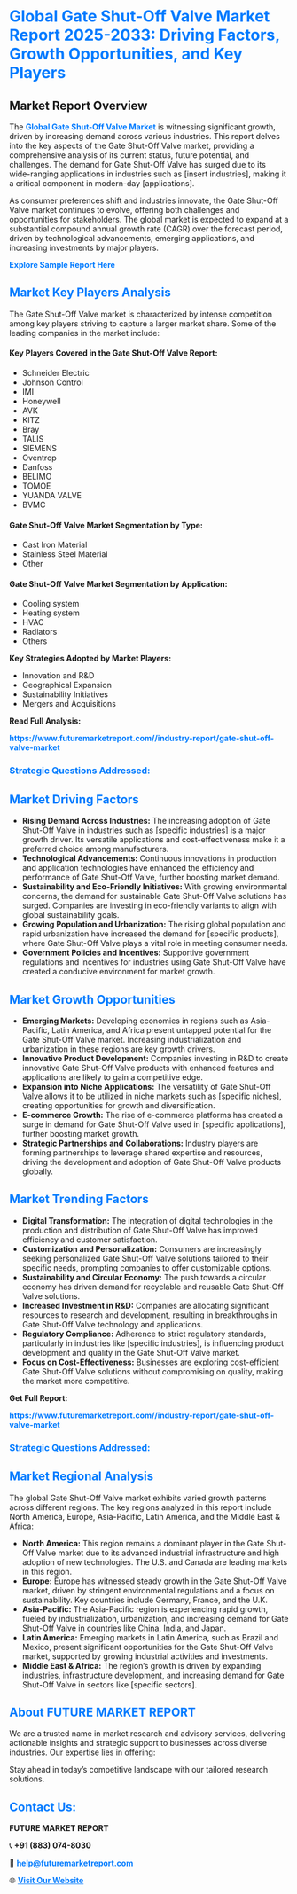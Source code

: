 <h1 style="color: #007BFF;">Global Gate Shut-Off Valve Market Report 2025-2033: Driving Factors, Growth Opportunities, and Key Players</h1>

<section id="overview">
<h2>Market Report Overview</h2>
<p>The <a href="https://www.futuremarketreport.com//industry-report/gate-shut-off-valve-market" style="color: #007BFF; text-decoration: none;"><strong>Global Gate Shut-Off Valve Market</strong></a> is witnessing significant growth, driven by increasing demand across various industries. This report delves into the key aspects of the Gate Shut-Off Valve market, providing a comprehensive analysis of its current status, future potential, and challenges. The demand for Gate Shut-Off Valve has surged due to its wide-ranging applications in industries such as [insert industries], making it a critical component in modern-day [applications].</p>
<p>As consumer preferences shift and industries innovate, the Gate Shut-Off Valve market continues to evolve, offering both challenges and opportunities for stakeholders. The global market is expected to expand at a substantial compound annual growth rate (CAGR) over the forecast period, driven by technological advancements, emerging applications, and increasing investments by major players.</p>
</section>

<section id="overview">
<p><a href="https://www.futuremarketreport.com//request-sample/reportId=50627" style="color: #007BFF; text-decoration: none;"><strong>Explore Sample Report Here</strong></a></p>
</section>

<section id="key-players">
<h2 style="color: #007BFF;">Market Key Players Analysis</h2>
<p>The Gate Shut-Off Valve market is characterized by intense competition among key players striving to capture a larger market share. Some of the leading companies in the market include:</p>
<h4>Key Players Covered in the Gate Shut-Off Valve Report:</h4>
<ul><li>Schneider Electric</li><li>Johnson Control</li><li>IMI</li><li>Honeywell</li><li>AVK</li><li>KITZ</li><li>Bray</li><li>TALIS</li><li>SIEMENS</li><li>Oventrop</li><li>Danfoss</li><li>BELIMO</li><li>TOMOE</li><li>YUANDA VALVE</li><li>BVMC</li></ul>
<h4>Gate Shut-Off Valve Market Segmentation by Type:</h4>
<ul><li>Cast Iron Material</li><li>Stainless Steel Material</li><li>Other</li></ul>

<h4>Gate Shut-Off Valve Market Segmentation by Application:</h4>
<ul><li>Cooling system</li><li>Heating system</li><li>HVAC</li><li>Radiators</li><li>Others</li></ul>
<p><strong>Key Strategies Adopted by Market Players:</strong></p>
<ul>
<li>Innovation and R&D</li>
<li>Geographical Expansion</li>
<li>Sustainability Initiatives</li>
<li>Mergers and Acquisitions</li>
</ul>
</section>

<section>
<p><strong>Read Full Analysis: </strong></p><a href="https://www.futuremarketreport.com//industry-report/gate-shut-off-valve-market" style="color: #007BFF; text-decoration: none;"><strong>https://www.futuremarketreport.com//industry-report/gate-shut-off-valve-market</strong></a>
<h3 style="color: #007BFF;">Strategic Questions Addressed:</h3>
</section>

<section id="driving-factors">
<h2 style="color: #007BFF;">Market Driving Factors</h2>
<ul>
<li><strong>Rising Demand Across Industries:</strong> The increasing adoption of Gate Shut-Off Valve in industries such as [specific industries] is a major growth driver. Its versatile applications and cost-effectiveness make it a preferred choice among manufacturers.</li>
<li><strong>Technological Advancements:</strong> Continuous innovations in production and application technologies have enhanced the efficiency and performance of Gate Shut-Off Valve, further boosting market demand.</li>
<li><strong>Sustainability and Eco-Friendly Initiatives:</strong> With growing environmental concerns, the demand for sustainable Gate Shut-Off Valve solutions has surged. Companies are investing in eco-friendly variants to align with global sustainability goals.</li>
<li><strong>Growing Population and Urbanization:</strong> The rising global population and rapid urbanization have increased the demand for [specific products], where Gate Shut-Off Valve plays a vital role in meeting consumer needs.</li>
<li><strong>Government Policies and Incentives:</strong> Supportive government regulations and incentives for industries using Gate Shut-Off Valve have created a conducive environment for market growth.</li>
</ul>
</section>

<section id="growth-opportunities">
<h2 style="color: #007BFF;">Market Growth Opportunities</h2>
<ul>
<li><strong>Emerging Markets:</strong> Developing economies in regions such as Asia-Pacific, Latin America, and Africa present untapped potential for the Gate Shut-Off Valve market. Increasing industrialization and urbanization in these regions are key growth drivers.</li>
<li><strong>Innovative Product Development:</strong> Companies investing in R&D to create innovative Gate Shut-Off Valve products with enhanced features and applications are likely to gain a competitive edge.</li>
<li><strong>Expansion into Niche Applications:</strong> The versatility of Gate Shut-Off Valve allows it to be utilized in niche markets such as [specific niches], creating opportunities for growth and diversification.</li>
<li><strong>E-commerce Growth:</strong> The rise of e-commerce platforms has created a surge in demand for Gate Shut-Off Valve used in [specific applications], further boosting market growth.</li>
<li><strong>Strategic Partnerships and Collaborations:</strong> Industry players are forming partnerships to leverage shared expertise and resources, driving the development and adoption of Gate Shut-Off Valve products globally.</li>
</ul>
</section>

<section id="trending-factors">
<h2 style="color: #007BFF;">Market Trending Factors</h2>
<ul>
<li><strong>Digital Transformation:</strong> The integration of digital technologies in the production and distribution of Gate Shut-Off Valve has improved efficiency and customer satisfaction.</li>
<li><strong>Customization and Personalization:</strong> Consumers are increasingly seeking personalized Gate Shut-Off Valve solutions tailored to their specific needs, prompting companies to offer customizable options.</li>
<li><strong>Sustainability and Circular Economy:</strong> The push towards a circular economy has driven demand for recyclable and reusable Gate Shut-Off Valve solutions.</li>
<li><strong>Increased Investment in R&D:</strong> Companies are allocating significant resources to research and development, resulting in breakthroughs in Gate Shut-Off Valve technology and applications.</li>
<li><strong>Regulatory Compliance:</strong> Adherence to strict regulatory standards, particularly in industries like [specific industries], is influencing product development and quality in the Gate Shut-Off Valve market.</li>
<li><strong>Focus on Cost-Effectiveness:</strong> Businesses are exploring cost-efficient Gate Shut-Off Valve solutions without compromising on quality, making the market more competitive.</li>
</ul>
</section>

<section>
<p><strong>Get Full Report: </strong></p><a href="https://www.futuremarketreport.com//industry-report/gate-shut-off-valve-market" style="color: #007BFF; text-decoration: none;"><strong>https://www.futuremarketreport.com//industry-report/gate-shut-off-valve-market</strong></a>
<h3 style="color: #007BFF;">Strategic Questions Addressed:</h3>
</section>


<section id="regional-analysis">
<h2 style="color: #007BFF;">Market Regional Analysis</h2>
<p>The global Gate Shut-Off Valve market exhibits varied growth patterns across different regions. The key regions analyzed in this report include North America, Europe, Asia-Pacific, Latin America, and the Middle East & Africa:</p>
<ul>
<li><strong>North America:</strong> This region remains a dominant player in the Gate Shut-Off Valve market due to its advanced industrial infrastructure and high adoption of new technologies. The U.S. and Canada are leading markets in this region.</li>
<li><strong>Europe:</strong> Europe has witnessed steady growth in the Gate Shut-Off Valve market, driven by stringent environmental regulations and a focus on sustainability. Key countries include Germany, France, and the U.K.</li>
<li><strong>Asia-Pacific:</strong> The Asia-Pacific region is experiencing rapid growth, fueled by industrialization, urbanization, and increasing demand for Gate Shut-Off Valve in countries like China, India, and Japan.</li>
<li><strong>Latin America:</strong> Emerging markets in Latin America, such as Brazil and Mexico, present significant opportunities for the Gate Shut-Off Valve market, supported by growing industrial activities and investments.</li>
<li><strong>Middle East & Africa:</strong> The region’s growth is driven by expanding industries, infrastructure development, and increasing demand for Gate Shut-Off Valve in sectors like [specific sectors].</li>
</ul>
</section>

<footer>
<h2 style="color: #007BFF;">About FUTURE MARKET REPORT</h2>
<p>We are a trusted name in market research and advisory services, delivering actionable insights and strategic support to businesses across diverse industries. Our expertise lies in offering:</p>

<p>Stay ahead in today’s competitive landscape with our tailored research solutions.</p>

<h2 style="color: #007BFF;">Contact Us:</h2>
<p><strong>FUTURE MARKET REPORT</strong></p>
<p>📞 <strong>+91 (883) 074-8030</strong></p>
<p>📧 <strong><a href="mailto:help@futuremarketreport.com" style="color: #007BFF;">help@futuremarketreport.com</a></strong></p>
<p>🌐 <strong><a href="https://www.futuremarketreport.com/" style="color: #007BFF;">Visit Our Website</a></strong></p>
</footer>